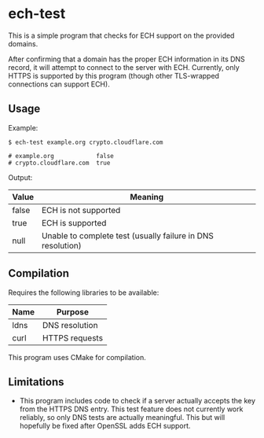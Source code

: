 # ech-test

This is a simple program that checks for ECH support on the provided domains.

After confirming that a domain has the proper ECH information in its DNS record, it will attempt to connect to the server with ECH. Currently, only HTTPS is supported by this program (though other TLS-wrapped connections can support ECH).

## Usage

Example:
```shell
$ ech-test example.org crypto.cloudflare.com

# example.org            false
# crypto.cloudflare.com  true
```

Output:

| Value | Meaning                                                     |
|-------|-------------------------------------------------------------|
| false | ECH is not supported                                        |
| true  | ECH is supported                                            |
| null  | Unable to complete test (usually failure in DNS resolution) |


## Compilation

Requires the following libraries to be available:

| Name | Purpose        |
|------|----------------|
| ldns | DNS resolution |
| curl | HTTPS requests |

This program uses CMake for compilation.

## Limitations

* This program includes code to check if a server actually accepts the key from the HTTPS DNS entry. This test feature does not currently work reliably, so only DNS tests are actually meaningful.
This but will hopefully be fixed after OpenSSL adds ECH support.
